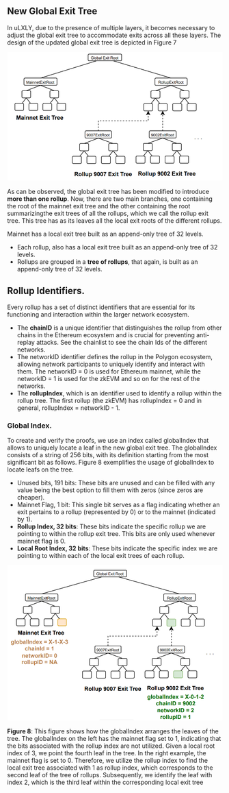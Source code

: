 ## New Global Exit Tree
In uLXLY, due to the presence of multiple layers, it becomes necessary to adjust the
global exit tree to accommodate exits across all these layers. The design of the updated
global exit tree is depicted in Figure 7

![alt text](image-6.png)

As can be observed, the global exit tree has been modified to introduce **more than
one rollup**. Now, there are two main branches, one containing the root of the mainnet exit tree
and the other containing the root summarizingthe exit trees of all the rollups, which we call the
rollup exit tree. This tree has as its leaves all the local exit roots of the different rollups.

Mainnet has a local exit tree built as an append-only tree of 32 levels.
- Each rollup, also has a local exit tree built as an append-only tree of 32 levels.
- Rollups are grouped in a **tree of rollups**, that again, is built as an append-only tree
of 32 levels.


## Rollup Identifiers.
 Every rollup has a set of distinct identifiers that are essential for its
functioning and interaction within the larger network ecosystem.
- The **chainID** is a unique identifier that distinguishes the rollup from other chains in
the Ethereum ecosystem and is crucial for preventing anti-replay attacks. See the
chainlist to see the chain Ids of the different networks.
- The networkID identifier defines the rollup in the Polygon ecosystem, allowing network participants to uniquely identify and interact with them. The networkID =
0 is used for Ethereum mainnet, while the networkID = 1 is used for the zkEVM
and so on for the rest of the networks.
- The **rollupIndex**, which is an identifier used to identify a rollup within the rollup
tree. The first rollup (the zkEVM) has rollupIndex = 0 and in general, rollupIndex
= networkID - 1.

### Global Index.
 To create and verify the proofs, we use an index called globalIndex that
allows to uniquely locate a leaf in the new global exit tree. The globalIndex consists of
a string of 256 bits, with its definition starting from the most significant bit as follows.
Figure 8 exemplifies the usage of globalIndex to locate leafs on the tree.
- Unused bits, 191 bits: These bits are unused and can be filled with any value
being the best option to fill them with zeros (since zeros are cheaper).
- Mainnet Flag, 1 bit: This single bit serves as a flag indicating whether an exit
pertains to a rollup (represented by 0) or to the mainnet (indicated by 1).
- **Rollup Index, 32 bits**: These bits indicate the specific rollup we are pointing to
within the rollup exit tree. This bits are only used whenever mainnet flag is 0.
- **Local Root Index, 32 bits**: These bits indicate the specific index we are pointing
to within each of the local exit trees of each rollup.

![alt text](image-7.png)

**Figure 8**: This figure shows how the globalIndex arranges the leaves of the tree. The
globalIndex on the left has the mainnet flag set to 1, indicating that the bits associated with
the rollup index are not utilized. Given a local root index of 3, we point the fourth leaf in the
tree. In the right example, the mainnet flag is set to 0. Therefore, we utilize the rollup index to
find the local exit tree associated with 1 as rollup index, which corresponds to the second leaf of
the tree of rollups. Subsequently, we identify the leaf with index 2, which is the third leaf within
the corresponding local exit tree


